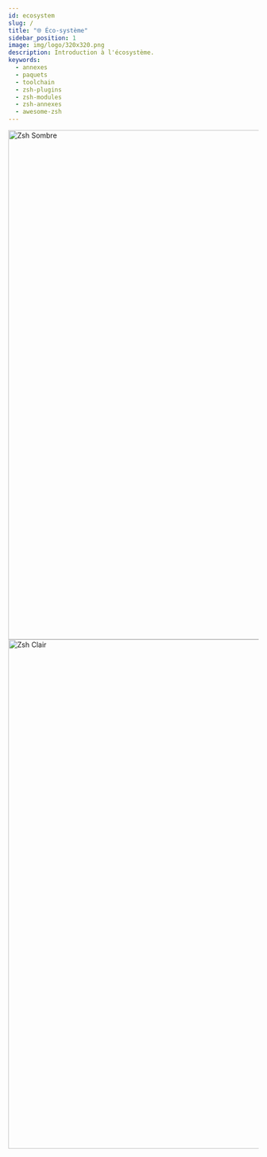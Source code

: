 ```yaml
---
id: ecosystem
slug: /
title: "🌐 Éco-système"
sidebar_position: 1
image: img/logo/320x320.png
description: Introduction à l'écosystème.
keywords:
  - annexes
  - paquets
  - toolchain
  - zsh-plugins
  - zsh-modules
  - zsh-annexes
  - awesome-zsh
---
```


<!-- @format -->

<div className="RightView">
  <img height="1024" width="768" src="/img/zsh/zsh1.png#gh-dark-mode-only" alt="Zsh Sombre" />
  <img height="1024" width="768" src="/img/zsh/zsh2.png#gh-light-mode-only" alt="Zsh Clair" />
</div>
